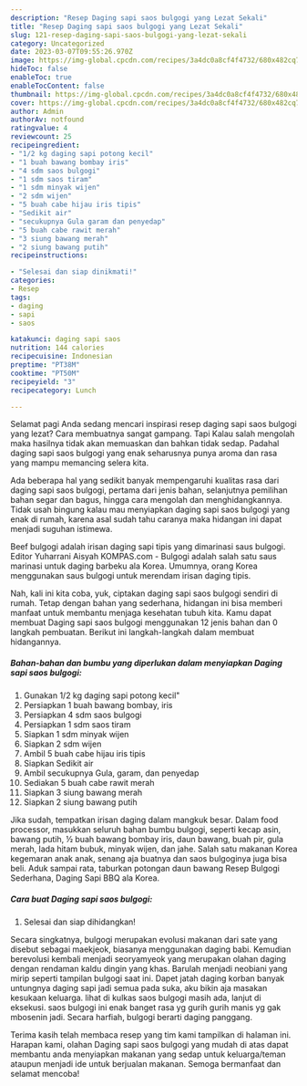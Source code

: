 ```yaml
---
description: "Resep Daging sapi saos bulgogi yang Lezat Sekali"
title: "Resep Daging sapi saos bulgogi yang Lezat Sekali"
slug: 121-resep-daging-sapi-saos-bulgogi-yang-lezat-sekali
category: Uncategorized
date: 2023-03-07T09:55:26.970Z
image: https://img-global.cpcdn.com/recipes/3a4dc0a8cf4f4732/680x482cq70/daging-sapi-saos-bulgogi-foto-resep-utama.jpg
hideToc: false
enableToc: true
enableTocContent: false
thumbnail: https://img-global.cpcdn.com/recipes/3a4dc0a8cf4f4732/680x482cq70/daging-sapi-saos-bulgogi-foto-resep-utama.jpg
cover: https://img-global.cpcdn.com/recipes/3a4dc0a8cf4f4732/680x482cq70/daging-sapi-saos-bulgogi-foto-resep-utama.jpg
author: Admin
authorAv: notfound
ratingvalue: 4
reviewcount: 25
recipeingredient:
- "1/2 kg daging sapi potong kecil"
- "1 buah bawang bombay iris"
- "4 sdm saos bulgogi"
- "1 sdm saos tiram"
- "1 sdm minyak wijen"
- "2 sdm wijen"
- "5 buah cabe hijau iris tipis"
- "Sedikit air"
- "secukupnya Gula garam dan penyedap"
- "5 buah cabe rawit merah"
- "3 siung bawang merah"
- "2 siung bawang putih"
recipeinstructions:

- "Selesai dan siap dinikmati!"
categories:
- Resep
tags:
- daging
- sapi
- saos

katakunci: daging sapi saos 
nutrition: 144 calories
recipecuisine: Indonesian
preptime: "PT38M"
cooktime: "PT50M"
recipeyield: "3"
recipecategory: Lunch

---
```



Selamat pagi Anda sedang mencari inspirasi resep daging sapi saos bulgogi yang lezat? Cara membuatnya sangat gampang. Tapi Kalau salah mengolah maka hasilnya tidak akan memuaskan dan bahkan tidak sedap. Padahal daging sapi saos bulgogi yang enak seharusnya punya aroma dan rasa yang mampu memancing selera kita.


Ada beberapa hal yang sedikit banyak mempengaruhi kualitas rasa dari daging sapi saos bulgogi, pertama dari jenis bahan, selanjutnya pemilihan bahan segar dan bagus, hingga cara mengolah dan menghidangkannya. Tidak usah bingung kalau mau menyiapkan daging sapi saos bulgogi yang enak di rumah, karena asal sudah tahu caranya maka hidangan ini dapat menjadi suguhan istimewa.

Beef bulgogi adalah irisan daging sapi tipis yang dimarinasi saus bulgogi. Editor Yuharrani Aisyah KOMPAS.com - Bulgogi adalah salah satu saus marinasi untuk daging barbeku ala Korea. Umumnya, orang Korea menggunakan saus bulgogi untuk merendam irisan daging tipis.


Nah, kali ini kita coba, yuk, ciptakan daging sapi saos bulgogi sendiri di rumah. Tetap dengan bahan yang sederhana, hidangan ini bisa memberi manfaat untuk membantu menjaga kesehatan tubuh kita. Kamu dapat membuat Daging sapi saos bulgogi menggunakan 12 jenis bahan dan 0 langkah pembuatan. Berikut ini langkah-langkah dalam membuat hidangannya.

<!--inarticleads1-->

##### Bahan-bahan dan bumbu yang diperlukan dalam menyiapkan Daging sapi saos bulgogi:

1. Gunakan 1/2 kg daging sapi potong kecil&#34;
1. Persiapkan 1 buah bawang bombay, iris
1. Persiapkan 4 sdm saos bulgogi
1. Persiapkan 1 sdm saos tiram
1. Siapkan 1 sdm minyak wijen
1. Siapkan 2 sdm wijen
1. Ambil 5 buah cabe hijau iris tipis
1. Siapkan Sedikit air
1. Ambil secukupnya Gula, garam, dan penyedap
1. Sediakan 5 buah cabe rawit merah
1. Siapkan 3 siung bawang merah
1. Siapkan 2 siung bawang putih


Jika sudah, tempatkan irisan daging dalam mangkuk besar. Dalam food processor, masukkan seluruh bahan bumbu bulgogi, seperti kecap asin, bawang putih, ½ buah bawang bombay iris, daun bawang, buah pir, gula merah, lada hitam bubuk, minyak wijen, dan jahe. Salah satu makanan Korea kegemaran anak anak, senang aja buatnya dan saos bulgoginya juga bisa beli. Aduk sampai rata, taburkan potongan daun bawang Resep Bulgogi Sederhana, Daging Sapi BBQ ala Korea. 

<!--inarticleads2-->

##### Cara buat Daging sapi saos bulgogi:


1. Selesai dan siap dihidangkan!

Secara singkatnya, bulgogi merupakan evolusi makanan dari sate yang disebut sebagai maekjeok, biasanya menggunakan daging babi. Kemudian berevolusi kembali menjadi seoryamyeok yang merupakan olahan daging dengan rendaman kaldu dingin yang khas. Barulah menjadi neobiani yang mirip seperti tampilan bulgogi saat ini. Dapet jatah daging korban banyak untungnya daging sapi jadi semua pada suka, aku bikin aja masakan kesukaan keluarga. lihat di kulkas saos bulgogi masih ada, lanjut di eksekusi. saos bulgogi ini enak banget rasa yg gurih gurih manis yg gak mbosenin jadi. Secara harfiah, bulgogi berarti daging panggang. 

Terima kasih telah membaca resep yang tim kami tampilkan di halaman ini. Harapan kami, olahan Daging sapi saos bulgogi yang mudah di atas dapat membantu anda menyiapkan makanan yang sedap untuk keluarga/teman ataupun menjadi ide untuk berjualan makanan. Semoga bermanfaat dan selamat mencoba!
